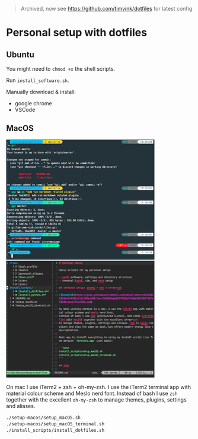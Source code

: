 > Archived, now see https://github.com/timvink/dotfiles for latest config

# Personal setup with dotfiles


## Ubuntu

You might need to `chmod +x` the shell scripts.

Run `install_software.sh`.

Manually download & install:

- google chrome
- VSCode




## MacOS

<img src="docs/figures/example_iterm_terminal.png" width = "400px">
<img src="docs/figures/example_vim.png" width = "400px">

On mac I use iTerm2 + zsh + oh-my-zsh. I use the iTerm2 terminal app with material colour scheme and Meslo nerd font.
Instead of bash I use `zsh` together with the excellent `oh-my-zsh`
to manage themes, plugins, settings and aliases.

```bash
./setup-macos/setup_macOS.sh 
./setup-macos/setup_macOS_terminal.sh 
./install_scripts/install_dotfiles.sh
```
